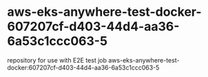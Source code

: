 # aws-eks-anywhere-test-docker-607207cf-d403-44d4-aa36-6a53c1ccc063-5
repository for use with E2E test job aws-eks-anywhere-test-docker:607207cf-d403-44d4-aa36-6a53c1ccc063-5
